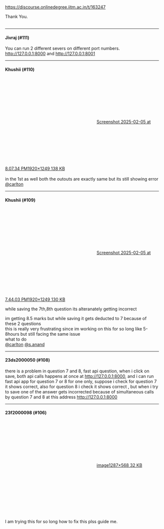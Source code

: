 https://discourse.onlinedegree.iitm.ac.in/t/163247

Thank You.<br/>
<br/>
</p><hr>

<h4>Jivraj (#111)</h4>
<p>You can run 2 different severs on different port numbers.<br/>
<a href="http://127.0.0.1:8000" rel="noopener nofollow ugc">http://127.0.0.1:8000</a> and <a href="http://127.0.0.1:8001" rel="noopener nofollow ugc">http://127.0.0.1:8001</a></p><hr>

<h4>Khushii (#110)</h4>
<p><div class="lightbox-wrapper"><a class="lightbox" data-download-href="/uploads/short-url/yGJXqwyV1gasQznp2gjpPyPr2uZ.jpeg?dl=1" href="https://europe1.discourse-cdn.com/flex013/uploads/iitm/original/3X/f/3/f31ec62b15083018d37a532147aa73e9006987e1.jpeg" rel="noopener nofollow ugc" title="Screenshot 2025-02-05 at 8.07.34 PM"><div class="meta"><svg aria-hidden="true" class="fa d-icon d-icon-far-image svg-icon"><use href="#far-image"></use></svg><span class="filename">Screenshot 2025-02-05 at 8.07.34 PM</span><span class="informations">1920×1249 138 KB</span><svg aria-hidden="true" class="fa d-icon d-icon-discourse-expand svg-icon"><use href="#discourse-expand"></use></svg></div></a></div><br/>
in the 1st as well both the outouts are exactly same but its still showing error<br/>
<a class="mention" href="/u/carlton">@carlton</a></p><hr>

<h4>Khushii (#109)</h4>
<p><div class="lightbox-wrapper"><a class="lightbox" data-download-href="/uploads/short-url/vtUbgBlNpgVn0DDNtE0x7pWco5x.jpeg?dl=1" href="https://europe1.discourse-cdn.com/flex013/uploads/iitm/original/3X/d/c/dca4d379baf52bec50126bd4f33cf4a0cab0ef17.jpeg" rel="noopener nofollow ugc" title="Screenshot 2025-02-05 at 7.44.03 PM"><div class="meta"><svg aria-hidden="true" class="fa d-icon d-icon-far-image svg-icon"><use href="#far-image"></use></svg><span class="filename">Screenshot 2025-02-05 at 7.44.03 PM</span><span class="informations">1920×1249 130 KB</span><svg aria-hidden="true" class="fa d-icon d-icon-discourse-expand svg-icon"><use href="#discourse-expand"></use></svg></div></a></div></p>
<p>while saving the 7th,8th question its alteranately getting incorrect</p>
<p>im getting 8.5 marks but while saving it gets deducted to 7 because of these 2 questions<br/>
this is really very frustrating since im working on this for so long like 5-8hours but still facing the same issue<br/>
what to do<br/>
<a class="mention" href="/u/carlton">@carlton</a> <a class="mention" href="/u/s.anand">@s.anand</a></p><hr>

<h4>23ds2000050 (#108)</h4>
<p>there is a problem in question 7 and 8, fast api question, when i click on save, both api calls happens at once at <a href="http://127.0.0.1:8000/" rel="noopener nofollow ugc">http://127.0.0.1:8000</a>, and i can run fast api app for question 7 or 8 for one only, suppose i check for question 7 it shows correct, also for question 8 i check it shows correct , but when i try to save one of the answer gets incorrected because of simultaneous calls by question 7 and 8 at this address <a href="http://127.0.0.1:8000/" rel="noopener nofollow ugc">http://127.0.0.1:8000</a></p><hr>

<h4>23f2000098 (#106)</h4>
<p><div class="lightbox-wrapper"><a class="lightbox" data-download-href="/uploads/short-url/sxEKljVfQmjjBBfFv6mLN3RqeV9.png?dl=1" href="https://europe1.discourse-cdn.com/flex013/uploads/iitm/original/3X/c/8/c80ada7b2d77694e21079c83df4a9b16ef88a6ef.png" rel="noopener nofollow ugc" title="image"><div class="meta"><svg aria-hidden="true" class="fa d-icon d-icon-far-image svg-icon"><use href="#far-image"></use></svg><span class="filename">image</span><span class="informations">1287×568 32 KB</span><svg aria-hidden="true" class="fa d-icon d-icon-discourse-expand svg-icon"><use href="#discourse-expand"></use></svg></div></a></div><br/>
I am trying this for so long how to fix this plss guide me.